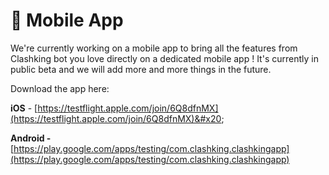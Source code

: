 # 📱 Mobile App

We're currently working on a mobile app to bring all the features from Clashking bot you love directly on a dedicated mobile app ! It's currently in public beta and we will add more and more things in the future.

Download the app here:&#x20;

**iOS** - [https://testflight.apple.com/join/6Q8dfnMX](https://testflight.apple.com/join/6Q8dfnMX)&#x20;

**Android -** [https://play.google.com/apps/testing/com.clashking.clashkingapp](https://play.google.com/apps/testing/com.clashking.clashkingapp)

